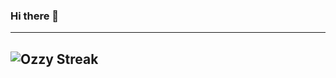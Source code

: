 ### Hi there 👋

---
![Ozzy Streak](https://github-readme-streak-stats.herokuapp.com/?user=oktawianlagiewski&theme=radical&hide_border=true)
---

<!--
**oktawianlagiewski/oktawianlagiewski** is a ✨ _special_ ✨ repository because its `README.md` (this file) appears on your GitHub profile.

Here are some ideas to get you started:

- 🔭 I’m currently working on ...
- 🌱 I’m currently learning ...
- 👯 I’m looking to collaborate on ...
- 🤔 I’m looking for help with ...
- 💬 Ask me about ...
- 📫 How to reach me: ...
- 😄 Pronouns: ...
- ⚡ Fun fact: ...
-->
